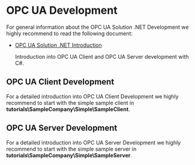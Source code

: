 # OPC UA Development

For general information about the OPC UA Solution .NET Development we highly recommend to read the following document:

- [OPC UA Solution .NET Introduction](/documentation/OPC_UA_Solution_NET_Introduction.pdf)

  Introduction into OPC UA Client and OPC UA Server development with C#.

## OPC UA Client Development

For a detailed introduction into OPC UA Client Development we highly recommend to start with the simple sample client in **tutorials\SampleCompany\Simple\SampleClient**.

## OPC UA Server Development

For a detailed introduction into OPC UA Server Development we highly recommend to start with the simple sample server in **tutorials\SampleCompany\Simple\SampleServer**.
